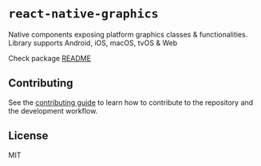 # `react-native-graphics`

Native components exposing platform graphics classes & functionalities. Library supports Android, iOS, macOS, tvOS & Web

Check package [README](packages/react-native-graphics/README.md)

## Contributing

See the [contributing guide](CONTRIBUTING.md) to learn how to contribute to the repository and the development workflow.

## License

MIT
